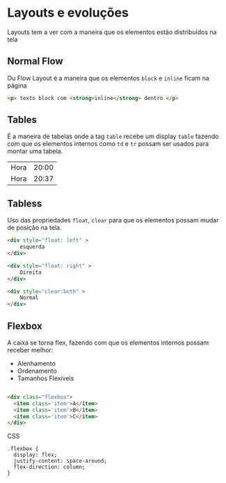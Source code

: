 
# Layouts e evoluções
Layouts tem a ver com a maneira que os elementos estão distribuídos na tela 

## Normal Flow 
Ou Flow Layout é a maneira que os elementos `block` e `inline` ficam na página 

```html
<p> texto block com <strong>inline</strong> dentro </p> 
```

## Tables 

È a maneira de tabelas onde a tag `table` recebe um display `table` fazendo com que os elementos internos como `td` e `tr` possam ser usados para montar uma tabela.

<table>
    <tr>
        <td>Hora</td>
        <td>20:00</td>
    </tr>
     <tr>
        <td>Hora</td>
        <td>20:37</td>
    </tr>
</table> 


## Tabless
Uso das propriedades `float`, `clear` para que os elementos possam mudar de posição na tela.

```html
<div style="float: left" >
    esquerda
</div> 

<div style="float: right" >
    Direita
</div> 

<div style="clear:both" >
    Normal
</div> 

```

## Flexbox 

A caixa se torna flex, fazendo com que os elementos internos possam receber melhor: 

- Alenhamento
- Ordenamento
- Tamanhos Flexíveis

```html

<div class="flexbox">
  <item class='item'>A</item>
  <item class='item'>B</item>
  <item class='item'>C</item>
</div>
```

CSS

```
.flexbox {
  display: flex;
  justify-content: space-around;
  flex-direction: column;
}
```